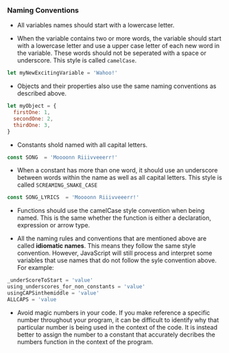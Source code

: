 ### Naming Conventions

* All variables names should start with a lowercase letter.

* When the variable contains two or more words, the variable should start with a lowercase letter and use a upper case letter of each new word in the variable. These words should not be seperated with a space or underscore. This style is called `camelCase`. 

```js
let myNewExcitingVariable = 'Wahoo!'
```

* Objects and their properties also use the same naming conventions as described above. 

```js
let myObject = {
  firstOne: 1,
  secondOne: 2,
  thirdOne: 3,
}
```

* Constants shold named with all capital letters.

```js
const SONG  = 'Moooonn Riiivveeerr!'
```

* When a constant has more than one word, it should use an underscore between words within the name as well as all capital letters. This style is called `SCREAMING_SNAKE_CASE`  

```js
const SONG_LYRICS  = 'Moooonn Riiivveeerr!'
```

* Functions should use the camelCase style convention when being named. This is the same whether the function is either a declaration, expression or arrow type. 

* All the naming rules and conventions that are mentioned above are called **idiomatic names**. This means they follow the same style convention. However, JavaScript will still process and interpret some variables that use names that do not follow the syle convention above. For example:

```js
_underScoreToStart = 'value'
using_underscores_for_non_constants = 'value'
usingCAPSinthemiddle = 'value'
ALLCAPS = 'value
```

* Avoid magic numbers in your code. If you make reference a specific number throughout your program, it can be difficult to identify why that particular number is being used in the context of the code. It is instead better to assign the number to a constant that accurately decribes the numbers function in the context of the program. 




